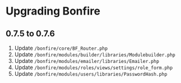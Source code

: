 # Upgrading Bonfire

## 0.7.5 to 0.7.6

1. Update `/bonfire/core/BF_Router.php`
2. Update `/bonfire/modules/builder/libraries/Modulebuilder.php`
3. Update `/bonfire/modules/emailer/libraries/Emailer.php`
4. Update `/bonfire/modules/roles/views/settings/role_form.php`
5. Update `/bonfire/modules/users/libraries/PasswordHash.php`

